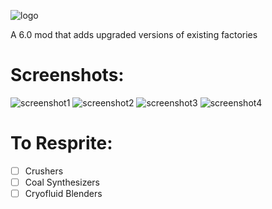 ![logo](https://github.com/genNAowl/Upgraded-Factories/blob/master/assets/logo.png)

A 6.0 mod that adds upgraded versions of existing factories

# Screenshots: 
![screenshot1](https://github.com/genNAowl/Upgraded-Factories/blob/master/assets/screenshots/screenshot1.png)
![screenshot2](https://github.com/genNAowl/Upgraded-Factories/blob/master/assets/screenshots/screenshot2.png)
![screenshot3](https://github.com/genNAowl/Upgraded-Factories/blob/master/assets/screenshots/screenshot3.png)
![screenshot4](https://github.com/genNAowl/Upgraded-Factories/blob/master/assets/screenshots/screenshot4.png)


# To Resprite: 
- [ ] Crushers
- [ ] Coal Synthesizers
- [ ] Cryofluid Blenders
